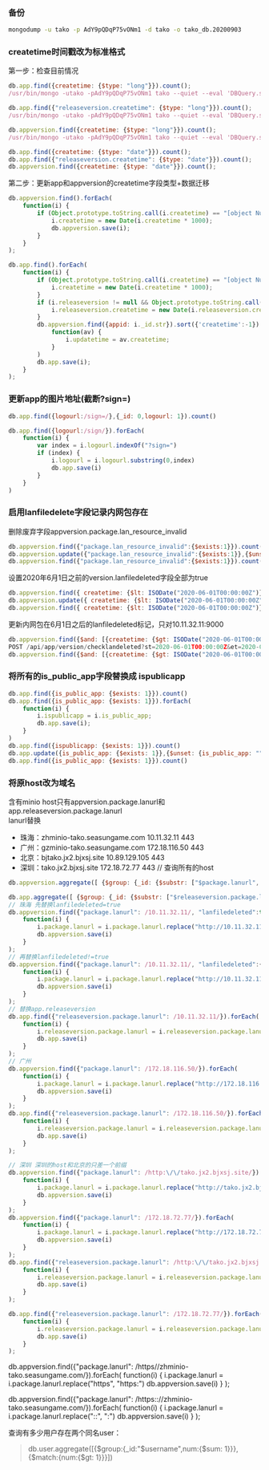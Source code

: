 ### 备份
```bash
mongodump -u tako -p AdY9pQDqP75vONm1 -d tako -o tako_db.20200903
```
### createtime时间戳改为标准格式

第一步：检查目前情况
```js
db.app.find({createtime: {$type: "long"}}).count();
/usr/bin/mongo -utako -pAdY9pQDqP75vONm1 tako --quiet --eval 'DBQuery.shellBatchSize = 100000;db.app.find({createtime: {$type: "long"}},{createtime:1})' > tako-app.createtime-migration.json
```

```js
db.app.find({"releaseversion.createtime": {$type: "long"}}).count();
/usr/bin/mongo -utako -pAdY9pQDqP75vONm1 tako --quiet --eval 'DBQuery.shellBatchSize = 100000;db.app.find({"releaseversion.createtime": {$type: "long"}},{"releaseversion.createtime":1})' > tako-app.releaseversion.createtime-migration.json
```

```js
db.appversion.find({createtime: {$type: "long"}}).count();
/usr/bin/mongo -utako -pAdY9pQDqP75vONm1 tako --quiet --eval 'DBQuery.shellBatchSize = 100000;db.appversion.find({createtime: {$type: "long"}},{createtime:1})' >> tako-appversion.createtime-migration.json
```

```js
db.app.find({createtime: {$type: "date"}}).count();
db.app.find({"releaseversion.createtime": {$type: "date"}}).count();
db.appversion.find({createtime: {$type: "date"}}).count();
```

第二步：更新app和appversion的createtime字段类型+数据迁移
```js
db.appversion.find().forEach(
    function(i) {
        if (Object.prototype.toString.call(i.createtime) == "[object NumberLong]") {
            i.createtime = new Date(i.createtime * 1000);
            db.appversion.save(i);
        }
    }
);
```

```js
db.app.find().forEach(
    function(i) {
        if (Object.prototype.toString.call(i.createtime) == "[object NumberLong]") {
            i.createtime = new Date(i.createtime * 1000);
        }
        if (i.releaseversion != null && Object.prototype.toString.call(i.releaseversion.createtime) == "[object NumberLong]") {
            i.releaseversion.createtime = new Date(i.releaseversion.createtime * 1000);
        }
        db.appversion.find({appid: i._id.str}).sort({'createtime':-1}).limit(1).forEach(
            function(av) {
                i.updatetime = av.createtime;
            }
        )
        db.app.save(i);
    }
);
```

### 更新app的图片地址(截断?sign=)
```js
db.app.find({logourl:/sign=/},{_id: 0,logourl: 1}).count()

db.app.find({logourl:/sign/}).forEach(
    function(i) {
        var index = i.logourl.indexOf("?sign=")
        if (index) {
            i.logourl = i.logourl.substring(0,index)
            db.app.save(i)
        }
    }
)
```

### 启用lanfiledelete字段记录内网包存在
删除废弃字段appversion.package.lan_resource_invalid
```js
db.appversion.find({"package.lan_resource_invalid":{$exists:1}}).count()
db.appversion.update({"package.lan_resource_invalid":{$exists:1}},{$unset: {"package.lan_resource_invalid": ""}},false,true)
db.appversion.find({"package.lan_resource_invalid":{$exists:1}}).count()
```

设置2020年6月1日之前的version.lanfiledeleted字段全部为true
```js
db.appversion.find({ createtime: {$lt: ISODate("2020-06-01T00:00:00Z")}, lanfiledeleted: {$ne: true}, "package.lanurl": /10.11.32.11:9000/ }).count()
db.appversion.update({ createtime: {$lt: ISODate("2020-06-01T00:00:00Z")}, lanfiledeleted: {$ne: true}, "package.lanurl": /10.11.32.11:9000/ }, {$set: {lanfiledeleted: true}} , false, true)
db.appversion.find({ createtime: {$lt: ISODate("2020-06-01T00:00:00Z")}, lanfiledeleted: {$ne: true}, "package.lanurl": /10.11.32.11:9000/ }).count()
```
更新内网包在6月1日之后的lanfiledeleted标记，只对10.11.32.11:9000
```js
db.appversion.find({$and: [{createtime: {$gt: ISODate("2020-06-01T00:00:00Z")}} , {createtime: {$lt: ISODate("2020-09-18T00:00:00Z") }}, {lanfiledeleted: {$exists: 0}}, {"package.lanurl": /10.11.32.11:9000/} ] }).count()
POST /api/app/version/checklandeleted?st=2020-06-01T00:00:00Z&et=2020-09-18T00:00:00Z
db.appversion.find({$and: [{createtime: {$gt: ISODate("2020-06-01T00:00:00Z")}} , {createtime: {$lt: ISODate("2020-09-18T00:00:00Z") }}, {lanfiledeleted: {$exists: 0}}, {"package.lanurl": /10.11.32.11:9000/} ] }).count()
```

### 将所有的is_public_app字段替换成 ispublicapp
```js
db.app.find({is_public_app: {$exists: 1}}).count()
db.app.find({is_public_app: {$exists: 1}}).forEach(
    function(i) {
        i.ispublicapp = i.is_public_app;
        db.app.save(i);
    }
)
db.app.find({ispublicapp: {$exists: 1}}).count()
db.app.update({is_public_app: {$exists: 1}},{$unset: {is_public_app: ""}},false,true)
db.app.find({is_public_app: {$exists: 1}}).count()
```

### 将原host改为域名
含有minio host只有appversion.package.lanurl和app.releaseversion.package.lanurl  
lanurl替换  
- 珠海：zhminio-tako.seasungame.com 10.11.32.11     443
- 广州：gzminio-tako.seasungame.com 172.18.116.50   443
- 北京：bjtako.jx2.bjxsj.site 10.89.129.105         443
- 深圳：tako.jx2.bjxsj.site 172.18.72.77            443
// 查询所有的host
```js
db.appversion.aggregate([ {$group: {_id: {$substr: ["$package.lanurl", 0, 24]}, num: {$sum: 1}}}])

db.app.aggregate([ {$group: {_id: {$substr: ["$releaseversion.package.lanurl", 0, 18]}, num: {$sum: 1}}}])
// 珠海 先替换lanfiledeleted=true
db.appversion.find({"package.lanurl": /10.11.32.11/, "lanfiledeleted":true}).forEach(
    function(i) {
        i.package.lanurl = i.package.lanurl.replace("http://10.11.32.11:9000", "https://zhminio-tako.seasungame.com")
        db.appversion.save(i)
    }
);
// 再替换lanfiledeleted!=true
db.appversion.find({"package.lanurl": /10.11.32.11/, "lanfiledeleted":{$ne: true}}).forEach(
    function(i) {
        i.package.lanurl = i.package.lanurl.replace("http://10.11.32.11:9000", "https://zhminio-tako.seasungame.com")
        db.appversion.save(i)
    }
);
// 替换app.releaseversion
db.app.find({"releaseversion.package.lanurl": /10.11.32.11/}).forEach(
    function(i) {
        i.releaseversion.package.lanurl = i.releaseversion.package.lanurl.replace("http://10.11.32.11:9000", "https://zhminio-tako.seasungame.com")
        db.app.save(i)
    }
);
// 广州
db.appversion.find({"package.lanurl": /172.18.116.50/}).forEach(
    function(i) {
        i.package.lanurl = i.package.lanurl.replace("http://172.18.116.50:9000", "https://gzminio-tako.seasungame.com")
        db.appversion.save(i)
    }
);
db.app.find({"releaseversion.package.lanurl": /172.18.116.50/}).forEach(
    function(i) {
        i.releaseversion.package.lanurl = i.releaseversion.package.lanurl.replace("http://172.18.116.50:9000", "https://gzminio-tako.seasungame.com")
        db.app.save(i)
    }
);

// 深圳 深圳的host和北京的只差一个前缀
db.appversion.find({"package.lanurl": /http:\/\/tako.jx2.bjxsj.site/}).forEach(
    function(i) {
        i.package.lanurl = i.package.lanurl.replace("http://tako.jx2.bjxsj.site:9000", "https://tako.jx2.bjxsj.site")
        db.appversion.save(i)
    }
);
db.appversion.find({"package.lanurl": /172.18.72.77/}).forEach(
    function(i) {
        i.package.lanurl = i.package.lanurl.replace("http://172.18.72.77:9000", "https://tako.jx2.bjxsj.site")
        db.appversion.save(i)
    }
);
db.app.find({"releaseversion.package.lanurl": /http:\/\/tako.jx2.bjxsj.site/}).forEach(
    function(i) {
        i.releaseversion.package.lanurl = i.releaseversion.package.lanurl.replace("http://tako.jx2.bjxsj.site:9000", "https://tako.jx2.bjxsj.site")
        db.app.save(i)
    }
);

db.app.find({"releaseversion.package.lanurl": /172.18.72.77/}).forEach(
    function(i) {
        i.releaseversion.package.lanurl = i.releaseversion.package.lanurl.replace("http://172.18.72.77:9000", "https://tako.jx2.bjxsj.site")
        db.app.save(i)
    }
);


```

db.appversion.find({"package.lanurl": /https\/\/zhminio-tako.seasungame.com/}).forEach(
    function(i) {
        i.package.lanurl = i.package.lanurl.replace("https", "https:")
        db.appversion.save(i)
    }
);

db.appversion.find({"package.lanurl": /https::\/\/zhminio-tako.seasungame.com/}).forEach(
    function(i) {
        i.package.lanurl = i.package.lanurl.replace("::", ":")
        db.appversion.save(i)
    }
);

查询有多少用户存在两个同名user：  
> db.user.aggregate([{$group:{_id:"$username",num:{$sum: 1}}}, {$match:{num:{$gt: 1}}}])